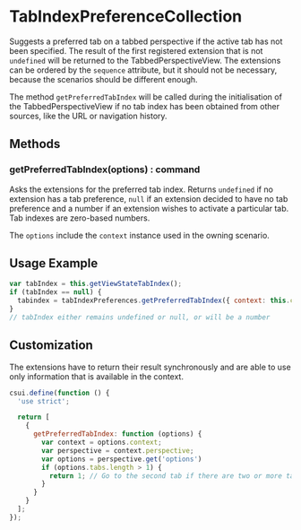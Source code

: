 # TabIndexPreferenceCollection

Suggests a preferred tab on a tabbed perspective if the active tab has not been specified. The result of the first registered extension that is not `undefined` will be returned to the TabbedPerspectiveView. The extensions can be ordered by the `sequence` attribute, but it should not be necessary, because the scenarios should be different enough.

The method `getPreferredTabIndex` will be called during the initialisation of the TabbedPerspectiveView if no tab index has been obtained from other sources, like the URL or navigation history.

## Methods

### getPreferredTabIndex(options) : command

Asks the extensions for the preferred tab index. Returns `undefined` if no extension has a tab preference, `null` if an extension decided to have no tab preference and a number if an extension wishes to activate a particular tab. Tab indexes are zero-based numbers.

The `options` include the `context` instance used in the owning scenario.

## Usage Example

```js
var tabIndex = this.getViewStateTabIndex();
if (tabIndex == null) {
  tabindex = tabIndexPreferences.getPreferredTabIndex({ context: this.context })
}
// tabIndex either remains undefined or null, or will be a number
```

## Customization

The extensions have to return their result synchronously and are able to use only information that is available in the context.

```js
csui.define(function () {
  'use strict';

  return [
    {
      getPreferredTabIndex: function (options) {
        var context = options.context;
        var perspective = context.perspective;
        var options = perspective.get('options')
        if (options.tabs.length > 1) {
          return 1; // Go to the second tab if there are two or more tabs.
        }
      }
    }
  ];
});
```
